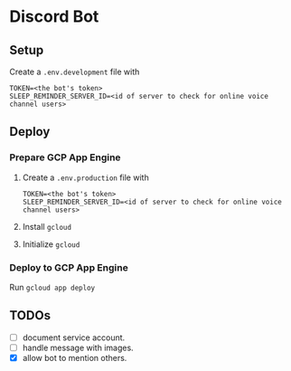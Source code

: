 # Discord Bot

## Setup

Create a `.env.development` file with

```env
TOKEN=<the bot's token>
SLEEP_REMINDER_SERVER_ID=<id of server to check for online voice channel users>
```

## Deploy

### Prepare GCP App Engine

1. Create a `.env.production` file with

    ```env
    TOKEN=<the bot's token>
    SLEEP_REMINDER_SERVER_ID=<id of server to check for online voice channel users>
    ```

2. Install `gcloud`

3. Initialize `gcloud`

### Deploy to GCP App Engine

Run `gcloud app deploy`

## TODOs

- [ ] document service account.
- [ ] handle message with images.
- [x] allow bot to mention others.
